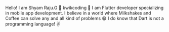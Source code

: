 Hello! I am Shyam Raju.G 👋 kwikcoding  👋
I am Flutter developer specializing in mobile app development.
I believe in a world where Milkshakes and Coffee can solve any and all kind of problems 😁
I do know that Dart is not a programming language! ✌️
